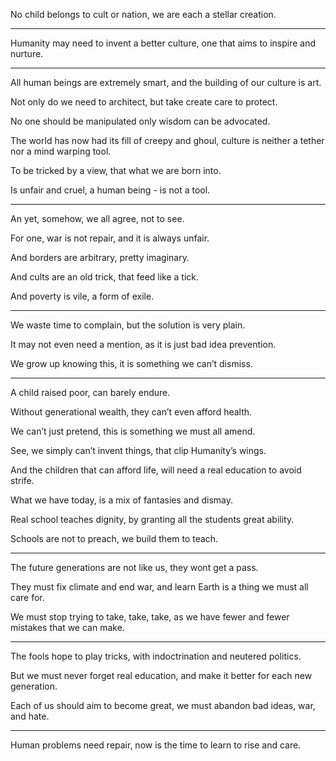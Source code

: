 No child belongs to cult or nation,
we are each a stellar creation.

---

Humanity may need to invent a better culture,
one that aims to inspire and nurture.

---

All human beings are extremely smart,
and the building of our culture is art.

Not only do we need to architect,
but take create care to protect.

No one should be manipulated
only wisdom can be advocated.

The world has now had its fill of creepy and ghoul,
culture is neither a tether nor a mind warping tool.

To be tricked by a view,
that what we are born into.

Is unfair and cruel,
a human being - is not a tool.

---

An yet, somehow, we all agree,
not to see.

For one, war is not repair,
and it is always unfair.

And borders are arbitrary,
pretty imaginary.

And cults are an old trick,
that feed like a tick.

And poverty is vile,
a form of exile.


---

We waste time to complain,
but the solution is very plain.

It may not even need a mention,
as it is just bad idea prevention.

We grow up knowing this,
it is something we can’t dismiss.

---

A child raised poor,
can barely endure.

Without generational wealth,
they can’t even afford health.

We can’t just pretend,
this is something we must all amend.

See, we simply can’t invent things,
that clip Humanity’s wings.

And the children that can afford life,
will need a real education to avoid strife.

What we have today,
is a mix of fantasies and dismay.

Real school teaches dignity,
by granting all the students great ability.

Schools are not to preach,
we build them to teach.

---

The future generations are not like us,
they wont get a pass.

They must fix climate and end war,
and learn Earth is a thing we must all care for.

We must stop trying to take, take, take,
as we have fewer and fewer mistakes that we can make.

---

The fools hope to play tricks,
with indoctrination and neutered politics.

But we must never forget real education,
and make it better for each new generation.

Each of us should aim to become great,
we must abandon bad ideas, war, and hate.

---

Human problems need repair,
now is the time to learn to rise and care.
